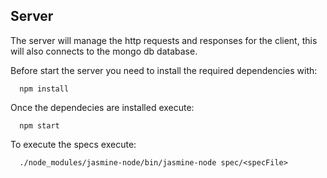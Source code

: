 Server
--------

The server will manage the http requests and responses for the client, this will also connects to the mongo db database.


Before start the server you need to install the required dependencies with:

```
  npm install
```
Once the dependecies are installed execute:
```
  npm start
```
To execute the specs execute:
```
  ./node_modules/jasmine-node/bin/jasmine-node spec/<specFile>
```
